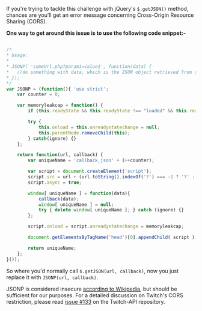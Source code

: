 If you're trying to tackle this challenge with jQuery's `$.getJSON()` method, chances are you'll get an error message concerning Cross-Origin Resource Sharing (CORS).

**One way to get around this issue is to use the following code snippet:-**
## []()
```js
/*
* Usage:
* 
* JSONP( 'someUrl.php?param1=value1', function(data) {
*   //do something with data, which is the JSON object retrieved from someUrl.php
* });
*/
var JSONP = (function(){ 'use strict';
    var counter = 0;

    var memoryleakcap = function() {
        if (this.readyState && this.readyState !== "loaded" && this.readyState !== "complete") { return; }

        try {
            this.onload = this.onreadystatechange = null;
            this.parentNode.removeChild(this);
        } catch(ignore) {}
    };

    return function(url, callback) {
        var uniqueName = 'callback_json' + (++counter);

        var script = document.createElement('script');
        script.src = url + (url.toString().indexOf('?') === -1 ? '?' : '&') + 'callback=' + uniqueName;
        script.async = true;

        window[ uniqueName ] = function(data){
            callback(data);
            window[ uniqueName ] = null;
            try { delete window[ uniqueName ]; } catch (ignore) {}
        };

        script.onload = script.onreadystatechange = memoryleakcap;

        document.getElementsByTagName('head')[0].appendChild( script );

        return uniqueName;
    };
}());
```
So where you'd normally call `$.getJSON(url, callback)`, now you just replace it with `JSONP(url, callback)`.

JSONP is considered insecure [according to Wikipedia](https://en.wikipedia.org/wiki/Cross-origin_resource_sharing#CORS_vs_JSONP), but should be sufficient for our purposes. For a detailed discussion on Twitch's CORS restriction, please read [issue #133](https://github.com/justintv/Twitch-API/issues/133) on the Twitch-API repository.